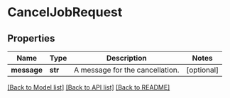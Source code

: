# CancelJobRequest

## Properties
Name | Type | Description | Notes
------------ | ------------- | ------------- | -------------
**message** | **str** | A message for the cancellation. | [optional] 

[[Back to Model list]](../README.md#documentation-for-models) [[Back to API list]](../README.md#documentation-for-api-endpoints) [[Back to README]](../README.md)

